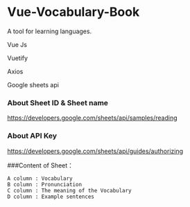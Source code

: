 # Vue-Vocabulary-Book
A tool for learning languages.

Vue Js

Vuetify

Axios

Google sheets api


### About Sheet ID & Sheet name
https://developers.google.com/sheets/api/samples/reading

### About API Key
https://developers.google.com/sheets/api/guides/authorizing

###Content of Sheet：
```
A column : Vocabulary
B column : Pronunciation
C column : The meaning of the Vocabulary
D column : Example sentences
```
